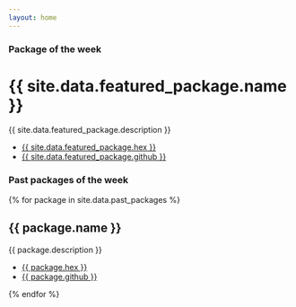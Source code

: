 ```yaml
---
layout: home
---
```


<h3>Package of the week</h3>
<h1>{{ site.data.featured_package.name }}</h1>
<p>{{ site.data.featured_package.description }}</p>
<ul>
  <li><a href="{{ site.data.featured_package.hex }}">{{ site.data.featured_package.hex }}</a></li>
  <li><a href="{{ site.data.featured_package.github }}">{{ site.data.featured_package.github }}</a></li>
</ul>

<h3>Past packages of the week</h3>

{% for package in site.data.past_packages %}
  <h2>{{ package.name }}</h2>
  <p>{{ package.description }}</p>
  <ul>
    <li><a href="{{ package.hex }}">{{ package.hex }}</a></li>
    <li><a href="{{ package.github }}">{{ package.github }}</a></li>
  </ul>
{% endfor %}
